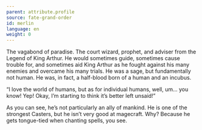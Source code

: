 ```yaml
---
parent: attribute.profile
source: fate-grand-order
id: merlin
language: en
weight: 0
---
```


The vagabond of paradise. The court wizard, prophet, and adviser from the Legend of King Arthur. He would sometimes guide, sometimes cause trouble for, and sometimes aid King Arthur as he fought against his many enemies and overcame his many trials. He was a sage, but fundamentally not human. He was, in fact, a half-blood born of a human and an incubus.

“I love the world of humans, but as for individual humans, well, um… you know! Yep! Okay, I’m starting to think it’s better left unsaid!”

As you can see, he’s not particularly an ally of mankind.
He is one of the strongest Casters, but he isn’t very good at magecraft. Why? Because he gets tongue-tied when chanting spells, you see.
